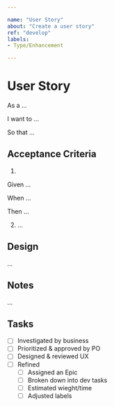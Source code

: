 ```yaml
---

name: "User Story"
about: "Create a user story"
ref: "develop"
labels:
- Type/Enhancement

---
```


# User Story

As a ...

I want to ...

So that ...

## Acceptance Criteria

1.

Given ...

When ...

Then ...

2. ...

## Design

...

## Notes

...

## Tasks
- [ ] Investigated by business
- [ ] Prioritized & approved by PO
- [ ] Designed & reviewed UX
- [ ] Refined
  - [ ] Assigned an Epic
  - [ ] Broken down into dev tasks
  - [ ] Estimated wieght/time
  - [ ] Adjusted labels
